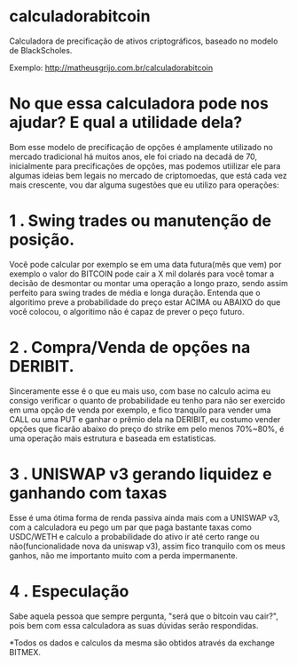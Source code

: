# calculadorabitcoin
Calculadora de precificação de ativos criptográficos, baseado no modelo de BlackScholes.

Exemplo: http://matheusgrijo.com.br/calculadorabitcoin

# No que essa calculadora pode nos ajudar? E qual a utilidade dela?
Bom esse modelo de precificação de opções é amplamente utilizado no mercado tradicional há muitos anos, ele foi criado na decadá de 70, inicialmente para precificações de opções, mas podemos utiilizar ele para algumas ideias bem legais no mercado de criptomoedas, que está cada vez mais crescente, vou dar alguma sugestões que eu utilizo para operações:

# 1 . Swing trades ou manutenção de posição.
Você pode calcular por exemplo se em uma data futura(mês que vem) por exemplo o valor do BITCOIN pode cair a X mil dolarés para você tomar a decisão de desmontar ou montar uma operação a longo prazo, sendo assim perfeito para swing trades de média e longa duração. Entenda que o algoritimo preve a probabilidade do preço estar ACIMA ou ABAIXO do que você colocou, o algoritimo não é capaz de prever o peço futuro.

# 2 . Compra/Venda de opções na DERIBIT.
Sinceramente esse é o que eu mais uso, com base no calculo acima eu consigo verificar o quanto de probabilidade eu tenho para não ser exercido em uma opção de venda por exemplo, e fico tranquilo para vender uma CALL ou uma PUT e ganhar o prêmio dela na DERIBIT, eu costumo vender opções que ficarão abaixo do preço do strike em pelo menos 70%~80%, é uma operação mais estrutura e baseada em estatisticas.

# 3 . UNISWAP v3 gerando liquidez e ganhando com taxas
Esse é uma ótima forma de renda passiva ainda mais com a UNISWAP v3, com a calculadora eu pego um par que paga bastante taxas como USDC/WETH e calculo a probabilidade do ativo ir até certo range ou não(funcionalidade nova da uniswap v3), assim fico tranquilo com os meus ganhos, não me importanto muito com a perda impermanente.

# 4 . Especulação
Sabe aquela pessoa que sempre pergunta, "será que o bitcoin vau cair?", pois bem com essa calculadora as suas dúvidas serão respondidas.

*Todos os dados e calculos da mesma são obtidos através da exchange BITMEX.
